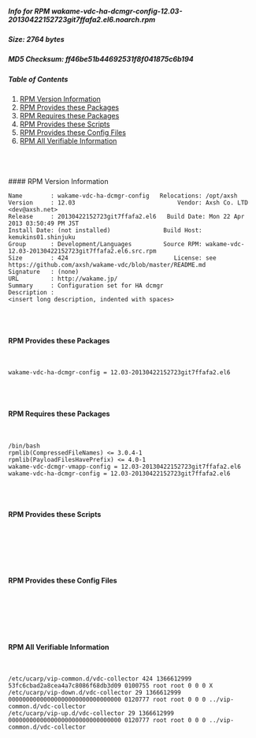 ##### Info for RPM wakame-vdc-ha-dcmgr-config-12.03-20130422152723git7ffafa2.el6.noarch.rpm  
##### Size: 2764 bytes  
##### MD5 Checksum: ff46be51b44692531f8f041875c6b194  
##### Table of Contents  
1. [RPM Version Information](#version)  
2. [RPM Provides these Packages ](#provides)  
3. [RPM Requires these Packages](#requires)  
4. [RPM Provides these Scripts](#scripts)  
5. [RPM Provides these Config Files](#config)  
6. [RPM All Verifiable Information](#verifiable)  
&nbsp;  
&nbsp;  
&nbsp;  

<a name="version" />
#### RPM Version Information  
&nbsp;  

```  
Name        : wakame-vdc-ha-dcmgr-config   Relocations: /opt/axsh 
Version     : 12.03                             Vendor: Axsh Co. LTD <dev@axsh.net>
Release     : 20130422152723git7ffafa2.el6   Build Date: Mon 22 Apr 2013 03:50:49 PM JST
Install Date: (not installed)               Build Host: kemukins01.shinjuku
Group       : Development/Languages         Source RPM: wakame-vdc-12.03-20130422152723git7ffafa2.el6.src.rpm
Size        : 424                              License: see https://github.com/axsh/wakame-vdc/blob/master/README.md
Signature   : (none)
URL         : http://wakame.jp/
Summary     : Configuration set for HA dcmgr
Description :
<insert long description, indented with spaces>
```  

&nbsp;  
&nbsp;  
<a name="provides" />
#### RPM Provides these Packages  
&nbsp;  

```  
wakame-vdc-ha-dcmgr-config = 12.03-20130422152723git7ffafa2.el6
```  

&nbsp;  
&nbsp;  
<a name="requires" />
#### RPM Requires these Packages  
&nbsp;  

```  
/bin/bash  
rpmlib(CompressedFileNames) <= 3.0.4-1
rpmlib(PayloadFilesHavePrefix) <= 4.0-1
wakame-vdc-dcmgr-vmapp-config = 12.03-20130422152723git7ffafa2.el6
wakame-vdc-ha-dcmgr-config = 12.03-20130422152723git7ffafa2.el6
```  

&nbsp;  
&nbsp;  
<a name="scripts" />
#### RPM Provides these Scripts  
&nbsp;  

```  
```  

&nbsp;  
&nbsp;  
<a name="config" />
#### RPM Provides these Config Files  
&nbsp;  

```  
```  

&nbsp;  
&nbsp;  
<a name="verifiable" />
#### RPM All Verifiable Information  
&nbsp;  

```  
/etc/ucarp/vip-common.d/vdc-collector 424 1366612999 53fc6cbad2a8cea4a7c8086f68db3d09 0100755 root root 0 0 0 X
/etc/ucarp/vip-down.d/vdc-collector 29 1366612999 00000000000000000000000000000000 0120777 root root 0 0 0 ../vip-common.d/vdc-collector
/etc/ucarp/vip-up.d/vdc-collector 29 1366612999 00000000000000000000000000000000 0120777 root root 0 0 0 ../vip-common.d/vdc-collector
```  

&nbsp;  
